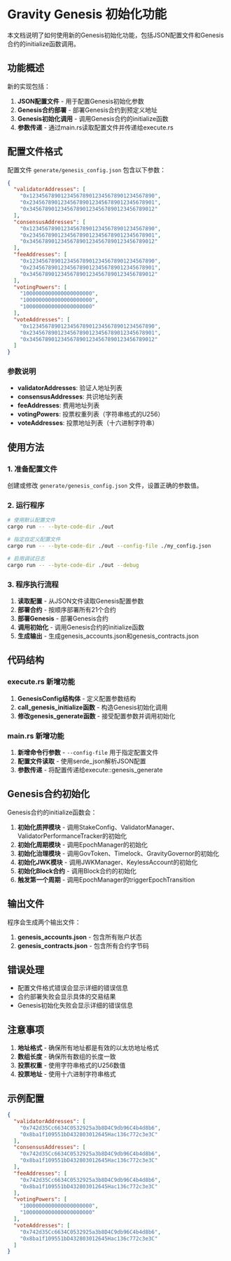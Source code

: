 # Gravity Genesis 初始化功能

本文档说明了如何使用新的Genesis初始化功能，包括JSON配置文件和Genesis合约的initialize函数调用。

## 功能概述

新的实现包括：
1. **JSON配置文件** - 用于配置Genesis初始化参数
2. **Genesis合约部署** - 部署Genesis合约到预定义地址
3. **Genesis初始化调用** - 调用Genesis合约的initialize函数
4. **参数传递** - 通过main.rs读取配置文件并传递给execute.rs

## 配置文件格式

配置文件 `generate/genesis_config.json` 包含以下参数：

```json
{
  "validatorAddresses": [
    "0x1234567890123456789012345678901234567890",
    "0x2345678901234567890123456789012345678901",
    "0x3456789012345678901234567890123456789012"
  ],
  "consensusAddresses": [
    "0x1234567890123456789012345678901234567890",
    "0x2345678901234567890123456789012345678901",
    "0x3456789012345678901234567890123456789012"
  ],
  "feeAddresses": [
    "0x1234567890123456789012345678901234567890",
    "0x2345678901234567890123456789012345678901",
    "0x3456789012345678901234567890123456789012"
  ],
  "votingPowers": [
    "1000000000000000000000",
    "1000000000000000000000",
    "1000000000000000000000"
  ],
  "voteAddresses": [
    "0x1234567890123456789012345678901234567890",
    "0x2345678901234567890123456789012345678901",
    "0x3456789012345678901234567890123456789012"
  ]
}
```

### 参数说明

- **validatorAddresses**: 验证人地址列表
- **consensusAddresses**: 共识地址列表
- **feeAddresses**: 费用地址列表
- **votingPowers**: 投票权重列表（字符串格式的U256）
- **voteAddresses**: 投票地址列表（十六进制字符串）

## 使用方法

### 1. 准备配置文件

创建或修改 `generate/genesis_config.json` 文件，设置正确的参数值。

### 2. 运行程序

```bash
# 使用默认配置文件
cargo run -- --byte-code-dir ./out

# 指定自定义配置文件
cargo run -- --byte-code-dir ./out --config-file ./my_config.json

# 启用调试日志
cargo run -- --byte-code-dir ./out --debug
```

### 3. 程序执行流程

1. **读取配置** - 从JSON文件读取Genesis配置参数
2. **部署合约** - 按顺序部署所有21个合约
3. **部署Genesis** - 部署Genesis合约
4. **调用初始化** - 调用Genesis合约的initialize函数
5. **生成输出** - 生成genesis_accounts.json和genesis_contracts.json

## 代码结构

### execute.rs 新增功能

1. **GenesisConfig结构体** - 定义配置参数结构
2. **call_genesis_initialize函数** - 构造Genesis初始化调用
3. **修改genesis_generate函数** - 接受配置参数并调用初始化

### main.rs 新增功能

1. **新增命令行参数** - `--config-file` 用于指定配置文件
2. **配置文件读取** - 使用serde_json解析JSON配置
3. **参数传递** - 将配置传递给execute::genesis_generate

## Genesis合约初始化

Genesis合约的initialize函数会：

1. **初始化质押模块** - 调用StakeConfig、ValidatorManager、ValidatorPerformanceTracker的初始化
2. **初始化周期模块** - 调用EpochManager的初始化
3. **初始化治理模块** - 调用GovToken、Timelock、GravityGovernor的初始化
4. **初始化JWK模块** - 调用JWKManager、KeylessAccount的初始化
5. **初始化Block合约** - 调用Block合约的初始化
6. **触发第一个周期** - 调用EpochManager的triggerEpochTransition

## 输出文件

程序会生成两个输出文件：

1. **genesis_accounts.json** - 包含所有账户状态
2. **genesis_contracts.json** - 包含所有合约字节码

## 错误处理

- 配置文件格式错误会显示详细的错误信息
- 合约部署失败会显示具体的交易结果
- Genesis初始化失败会显示详细的错误信息

## 注意事项

1. **地址格式** - 确保所有地址都是有效的以太坊地址格式
2. **数组长度** - 确保所有数组的长度一致
3. **投票权重** - 使用字符串格式的U256数值
4. **投票地址** - 使用十六进制字符串格式

## 示例配置

```json
{
  "validatorAddresses": [
    "0x742d35Cc6634C0532925a3b8D4C9db96C4b4d8b6",
    "0x8ba1f109551bD432803012645Hac136c772c3e3C"
  ],
  "consensusAddresses": [
    "0x742d35Cc6634C0532925a3b8D4C9db96C4b4d8b6",
    "0x8ba1f109551bD432803012645Hac136c772c3e3C"
  ],
  "feeAddresses": [
    "0x742d35Cc6634C0532925a3b8D4C9db96C4b4d8b6",
    "0x8ba1f109551bD432803012645Hac136c772c3e3C"
  ],
  "votingPowers": [
    "1000000000000000000000",
    "1000000000000000000000"
  ],
  "voteAddresses": [
    "0x742d35Cc6634C0532925a3b8D4C9db96C4b4d8b6",
    "0x8ba1f109551bD432803012645Hac136c772c3e3C"
  ]
}
``` 